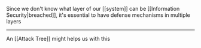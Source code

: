 Since we don't know what layer of our [[system]] can be [[Information Security|breached]], it's essential to have defense mechanisms in multiple layers

---

An [[Attack Tree]] might helps us with this
